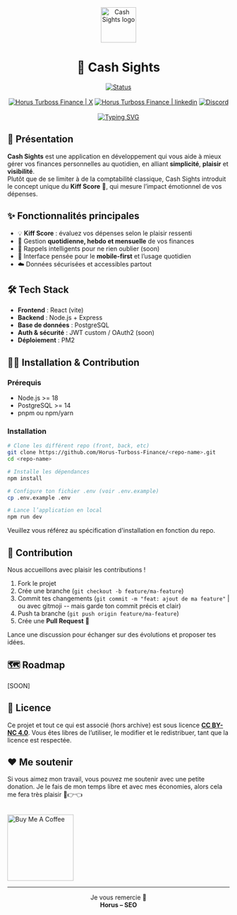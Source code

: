 <div align="center">
	<img src="https://avatars.githubusercontent.com/u/170715457?s=400&u=783cf2fd86f81d52ae4fc0c87f7cac07f925d473&v=4" alt="Cash Sights logo" width="80px" />
</div>

<div align="center">
    <h1>💸 Cash Sights</h1>
    <a href="https://cashsight.fr/"><img alt="Status" src="https://img.shields.io/badge/Status-Alpha%20public-EFCB8C?style=for-the-badge"></a>
    <br/>
    <br/>
	<div display="flex">
		<a href="https://x.com/HorusTFinance/"><img alt="Horus Turboss Finance | X" src="https://img.shields.io/badge/HorusTFinance-black?style=for-the-badge&logo=X&logoColor=white" /></a>
		<a href="https://www.linkedin.com/company/cash-sight"><img alt="Horus Turboss Finance | linkedin" src="https://img.shields.io/badge/Linkedin%20page-0077B5?style=for-the-badge" /></a>
		<a href="https://discord.gg/MM2b7kWjde"><img alt="Discord" src="https://img.shields.io/discord/1201514411559505961?color=blue&labelColor=292929&label=chat%20-%20discord&logo=discord&style=for-the-badge" /></a>
	</div>
    <br/>
	<a href="https://git.io/typing-svg"><img src="https://readme-typing-svg.demolab.com?font=Fira+Code&duration=2000&pause=1200&color=EFCB8C&center=true&vCenter=true&width=435&lines=Cash+Sights%2C;L'application+de+getion+de+budget;Bas%C3%A9e+sur+le+Kiff+Score+%E2%9C%A8" alt="Typing SVG" /></a>
	
</div>


## 🚀 Présentation
**Cash Sights** est une application en développement qui vous aide à mieux gérer vos finances personnelles au quotidien, en alliant **simplicité**, **plaisir** et **visibilité**.  
Plutôt que de se limiter à de la comptabilité classique, Cash Sights introduit le concept unique du **Kiff Score** 🧡, qui mesure l’impact émotionnel de vos dépenses.  

## ✨ Fonctionnalités principales
- 💡 **Kiff Score** : évaluez vos dépenses selon le plaisir ressenti  
- 📅 Gestion **quotidienne, hebdo et mensuelle** de vos finances  
- 🔔 Rappels intelligents pour ne rien oublier (soon)
- 📱 Interface pensée pour le **mobile-first** et l’usage quotidien
- ☁️ Données sécurisées et accessibles partout  

## 🛠️ Tech Stack
- **Frontend** : React (vite)  
- **Backend** : Node.js + Express  
- **Base de données** : PostgreSQL  
- **Auth & sécurité** : JWT custom / OAuth2 (soon)  
- **Déploiement** : PM2

## 🧑‍💻 Installation & Contribution
### Prérequis
- Node.js >= 18  
- PostgreSQL >= 14  
- pnpm ou npm/yarn  

### Installation
```bash
# Clone les différent repo (front, back, etc)
git clone https://github.com/Horus-Turboss-Finance/<repo-name>.git
cd <repo-name>

# Installe les dépendances
npm install

# Configure ton fichier .env (voir .env.example)
cp .env.example .env

# Lance l’application en local
npm run dev
```

Veuillez vous référez au spécification d'installation en fonction du repo.

## 🤝 Contribution
Nous accueillons avec plaisir les contributions !
1. Fork le projet
2. Crée une branche (`git checkout -b feature/ma-feature`)
3. Commit tes changements (`git commit -m "feat: ajout de ma feature"` | ou avec gitmoji -- mais garde ton commit précis et clair)
4. Push ta branche (`git push origin feature/ma-feature`)
5. Crée une **Pull Request** 🎉

Lance une discussion pour échanger sur des évolutions et proposer tes idées.

## 🗺️ Roadmap
[SOON]

## 📜 Licence
Ce projet et tout ce qui est associé (hors archive) est sous licence [**CC BY-NC 4.0**](https://spdx.org/licenses/CC-BY-NC-4.0.html).
Vous êtes libres de l’utiliser, le modifier et le redistribuer, tant que la licence est respectée.

## ❤️ Me soutenir
Si vous aimez mon travail, vous pouvez me soutenir avec une petite donation. Je le fais de mon temps libre et avec mes économies, alors cela me fera très plaisir 🥺👉👈

<br/>
<a href="https://coff.ee/Horus.Turboss" target="_blank"><img src="https://cdn.buymeacoffee.com/buttons/v2/default-red.png" alt="Buy Me A Coffee" width="150" ></a>

---

<div align="center">
    <p>Je vous remercie 🙏<br/>
    <strong>Horus – SEO</strong></p>
</div>
